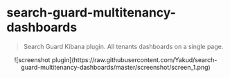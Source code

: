# search-guard-multitenancy-dashboards

> Search Guard Kibana plugin. All tenants dashboards on a single page.

<p align="center">
![screenshot plugin](https://raw.githubusercontent.com/Yakud/search-guard-multitenancy-dashboards/master/screenshot/screen_1.png)
</p>